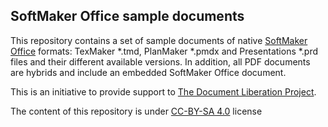 ## SoftMaker Office sample documents

This repository contains a set of sample documents of native [SoftMaker Office](http://www.softmaker.com/) formats: TexMaker *.tmd, PlanMaker *.pmdx and Presentations *.prd files and their different available versions. In addition, all PDF documents are hybrids and include an embedded SoftMaker Office document.

This is an initiative to provide support to [The Document Liberation Project](http://www.documentliberation.org/).

The content of this repository is under [CC-BY-SA 4.0](https://creativecommons.org/licenses/by-sa/4.0/) license
